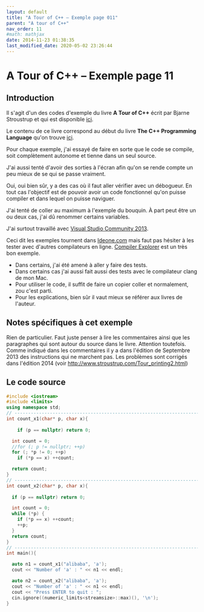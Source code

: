 ```yaml
---
layout: default
title: "A Tour of C++ – Exemple page 011"
parent: "A tour of C++"
nav_order: 11
#math: mathjax
date: 2014-11-23 01:38:35
last_modified_date: 2020-05-02 23:26:44
---
```


# A Tour of C++ – Exemple page 11

## Introduction
Il s'agit d'un des codes d'exemple du livre **A Tour of C++** écrit par Bjarne Stroustrup et qui est disponible [ici](http://www.amazon.fr/Tour-C-Bjarne-Stroustrup/dp/0321958314/ref%3Dsr_1_1?ie=UTF8&qid=1416699327&sr=8-1&keywords=a+tour+of+c%2B%2B). 

Le contenu de ce livre correspond au début du livre **The C++ Programming Language** qu'on trouve [ici](http://www.amazon.fr/The-Programming-Language-Bjarne-Stroustrup/dp/0321563840/ref%3Dpd_sim_eb_3?ie=UTF8&refRID=0CR047TTJV1HA6CVA9XA).

Pour chaque exemple, j'ai essayé de faire en sorte que le code se compile, soit complètement autonome et tienne dans un seul source.

J'ai aussi tenté d'avoir des sorties à l'écran afin qu'on se rende compte un peu mieux de se qui se passe vraiment.

Oui, oui bien sûr, y a des cas où il faut aller vérifier avec un débogueur.
En tout cas l'objectif est de pouvoir avoir un code fonctionnel qu'on puisse compiler et dans lequel on puisse naviguer.

J'ai tenté de coller au maximum à l'exemple du bouquin. À part peut être un ou deux cas, j'ai dû renommer certains variables.

J'ai surtout travaillé avec [Visual Studio Community 2013](http://www.visualstudio.com/products/visual-studio-community-vs).

Ceci dit les exemples tournent dans [Ideone.com](http://ideone.com/) mais faut pas hésiter à les tester avec d'autres compilateurs en ligne. [Compiler Explorer](https://godbolt.org/) est un très bon exemple.

* Dans certains, j'ai été amené à aller y faire des tests.  
* Dans certains cas j'ai aussi fait aussi des tests avec le compilateur clang de mon Mac.  
* Pour utiliser le code, il suffit de faire un copier coller et normalement, zou c'est parti.  
* Pour les explications, bien sûr il vaut mieux se référer aux livres de l'auteur.  


## Notes spécifiques à cet exemple


Rien de particulier. Faut juste penser à lire les commentaires ainsi que les paragraphes qui sont autour du source dans le livre.  Attention toutefois. Comme indiqué dans les commentaires il y a dans l'édition de Septembre 2013 des instructions qui ne marchent pas. Les problèmes sont corrigés dans l'édition 2014 (voir <http://www.stroustrup.com/Tour_printing2.html>)


## Le code source

```cpp
#include <iostream>
#include <limits>
using namespace std;
// ----------------------------------------------------------------------------
int count_x1(char* p, char x){                                                  // count the number of occurrences of x in p[]
                                                                                // p is assumed to point to a zero-terminated array of char (or to nothing)
    if (p == nullptr) return 0;

  int count = 0;
  //for (; p != nullptr; ++p)                                                   // In Sept 2013 printing, the for statement did'nt work for me : for (; p != nullptr; ++p)
  for (; *p != 0; ++p)                                                          // Corrected in the Sept 2014 prinitng
    if (*p == x) ++count;

  return count;
}
// ----------------------------------------------------------------------------
int count_x2(char* p, char x){                                                  // count the number of occurrences of x in p[]
                                                                                // p is assumed to point to a zero terminated array of char (or to nothing)
  if (p == nullptr) return 0;

  int count = 0;
  while (*p) {                                                                  // There was a typo in Sept 2013 printing. It was written while (p) instead of while (*p). Correction made in Sept 2014 printing.
    if (*p == x) ++count;
    ++p;
  }
  return count;
}
// ----------------------------------------------------------------------------
int main(){

  auto n1 = count_x1("alibaba", 'a');
  cout << "Number of 'a' : " << n1 << endl;

  auto n2 = count_x2("alibaba", 'a');
  cout << "Number of 'a' : " << n1 << endl;
  cout << "Press ENTER to quit : ";
  cin.ignore((numeric_limits<streamsize>::max)(), '\n');
}
```
